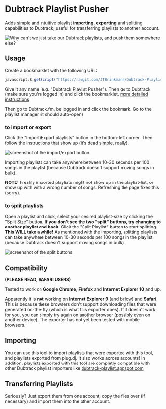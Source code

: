 Dubtrack Playlist Pusher
========================
Adds simple and intuitive playlist **importing**, **exporting** and splitting capabilities to Dubtrack; useful for transferring playlists to another account.

![Why can't we just take our Dubtrack playlists, and push them somewhere else?](http://i.imgur.com/oxFwWnN.jpg)


Usage
-----
Create a bookmarklet with the following URL:
```js
javascript:$.getScript("https://rawgit.com/JTBrinkmann/Dubtrack-Playlist-Pusher/master/index.js");void(8)
```

Give it any name (e.g. "Dubtrack Playlist Pusher"). Then go to Dubtrack (make sure you're logged in) and click the bookmarklet.
[more detailed instructions](http://www.howtogeek.com/189358/beginner-geek-how-to-use-bookmarklets-on-any-device/)

Then go to Dubtrack.fm, be logged in and click the bookmark. Go to the playlist manager (it should auto-open)

### to import or export
Click the "Import/Export playlists" button in the bottom-left corner. Then follow the instructions that show up (it's dead simple, really).

![screenshot of the import/export button](https://i.imgur.com/TKHHJoO.png)

Importing playlists can take anywhere between 10-30 seconds per 100 songs in the playlist (because Dubtrack doesn't support moving songs in bulk).

**NOTE:** Freshly imported playlists might not show up in the playlist-list, or show up with with a wrong number of songs. Refreshing the page fixes this (sorry).

### to split playlists
Open a playlist and click, select your desired playlist-size by clicking the "Split Size" button. **If you don't see the two "split" buttons, try changing to another playlist and back.** Click the "Split Playlist" button to start splitting. **This WILL take a while!** As mentioned with the importing, splitting playlists can take anywhere between 10-30 seconds per 100 songs in the playlist (because Dubtrack doesn't support moving songs in bulk).

![screenshot of the split buttons](https://i.imgur.com/JwyNYKU.png)


Compatibility
-------------
**(PLEASE READ, SAFARI USERS)**

Tested to work on **Google Chrome**, **Firefox** and **Internet Explorer 10** and up.

Apparently it is **not** working on **Internet Explorer 9** (and below) and **Safari**. This is because these browsers don't support downloading files that were generated on-the-fly (which is what this exporter does). If it doesn't work for you, you can simply try again on another browser (possibly even on another device). The exporter has not yet been tested with mobile browsers.


Importing
---------
You can use this tool to import playlists that were exported with this tool, and playlists exported from plug.dj. It also works across accounts!
In addition, playlists exported with this tool are completly compatible with other Dubtrack playlist importers like [dubtrack-playlist.appspot.com](https://dubtrack-playlist.appspot.com/)


Transferring Playlists
----------------------
Seriously? Just export them from one account, copy the files over (if necessary) and import them into the other account.

